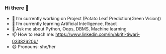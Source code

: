### Hi there 👋
- 🔭 I’m currently working on Project (Potato Leaf Prediction(Green Vision))
- 🌱 I’m currently learning Artificial Intelligence, React
- 💬 Ask me about Python, Oops, DBMS, Machine learning
- 📫 How to reach me: https://www.linkedin.com/in/akriti-tiwari-03382620b/
- 😄 Pronouns: she/her


